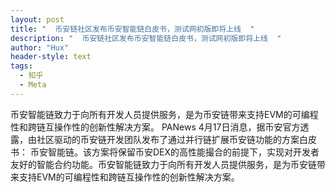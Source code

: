 ```yaml
---
layout: post
title: "  币安链社区发布币安智能链白皮书，测试网初版即将上线  "
description: "  币安链社区发布币安智能链白皮书，测试网初版即将上线  "
author: "Hux"
header-style: text
tags:
  - 知乎
  - Meta
---
```


币安智能链致力于向所有开发人员提供服务，是为币安链带来支持EVM的可编程性和跨链互操作性的创新性解决方案。
PANews 4月17日消息，据币安官方透露，由社区驱动的币安链开发团队发布了通过并行链扩展币安链功能的方案白皮书： 币安智能链。该方案将保留币安DEX的高性能撮合的前提下，实现对开发者友好的智能合约功能。币安智能链致力于向所有开发人员提供服务，是为币安链带来支持EVM的可编程性和跨链互操作性的创新性解决方案。
